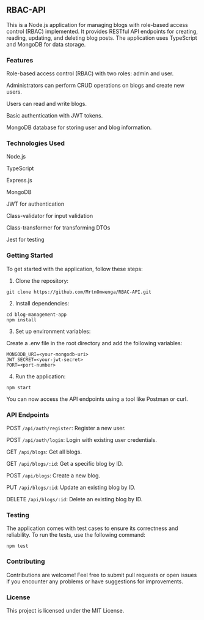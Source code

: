 ## RBAC-API

This is a Node.js application for managing blogs with role-based access control (RBAC) implemented. It provides RESTful API endpoints for creating, reading, updating, and deleting blog posts. The application uses TypeScript and MongoDB for data storage.


### Features

Role-based access control (RBAC) with two roles: admin and user.

Administrators can perform CRUD operations on blogs and create new users.

Users can read and write blogs.

Basic authentication with JWT tokens.

MongoDB database for storing user and blog information.


### Technologies Used

Node.js

TypeScript

Express.js

MongoDB

JWT for authentication

Class-validator for input validation

Class-transformer for transforming DTOs

Jest for testing


### Getting Started

To get started with the application, follow these steps:



1. Clone the repository:

```
git clone https://github.com/MrtnOmwenga/RBAC-API.git
```

2. Install dependencies:

```
cd blog-management-app
npm install
```

3. Set up environment variables:

Create a .env file in the root directory and add the following variables:

```
MONGODB_URI=<your-mongodb-uri>
JWT_SECRET=<your-jwt-secret>
PORT=<port-number>
```

4. Run the application:

```
npm start
```

You can now access the API endpoints using a tool like Postman or curl.


### API Endpoints

POST `/api/auth/register`: Register a new user.

POST `/api/auth/login`: Login with existing user credentials.

GET `/api/blogs`: Get all blogs.

GET `/api/blogs/:id`: Get a specific blog by ID.

POST `/api/blogs`: Create a new blog.

PUT `/api/blogs/:id`: Update an existing blog by ID.

DELETE `/api/blogs/:id`: Delete an existing blog by ID.


### Testing

The application comes with test cases to ensure its correctness and reliability. To run the tests, use the following command:

```
npm test
```

### Contributing

Contributions are welcome! Feel free to submit pull requests or open issues if you encounter any problems or have suggestions for improvements.


### License

This project is licensed under the MIT License.
